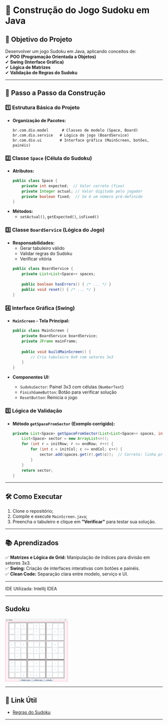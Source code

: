 # 📝 Construção do Jogo Sudoku em Java 

## 🎯 Objetivo do Projeto  
Desenvolver um jogo Sudoku em Java, aplicando conceitos de:  
✔ **POO (Programação Orientada a Objetos)**  
✔ **Swing (Interface Gráfica)**  
✔ **Lógica de Matrizes**  
✔ **Validação de Regras do Sudoku**  

---

## 🔧 Passo a Passo da Construção  

### **1️⃣ Estrutura Básica do Projeto**  
- **Organização de Pacotes:**  
  ```
  br.com.dio.model      # Classes de modelo (Space, Board)  
  br.com.dio.service   # Lógica do jogo (BoardService)  
  br.com.dio.ui        # Interface gráfica (MainScreen, botões, painéis)  
  ```

### **2️⃣ Classe `Space` (Célula do Sudoku)**  
- **Atributos:**  
  ```java
  public class Space {
      private int expected;  // Valor correto (fixo)  
      private Integer actual; // Valor digitado pelo jogador  
      private boolean fixed;  // Se é um número pré-definido  
  }
  ```
- **Métodos:**  
  - `setActual()`, `getExpected()`, `isFixed()`  

### **3️⃣ Classe `BoardService` (Lógica do Jogo)**  
- **Responsabilidades:**  
  - Gerar tabuleiro válido  
  - Validar regras do Sudoku  
  - Verificar vitória  
  ```java
  public class BoardService {
      private List<List<Space>> spaces;
      
      public boolean hasErrors() { /* ... */ }  
      public void reset() { /* ... */ }  
  }
  ```

### **4️⃣ Interface Gráfica (Swing)**  
- **`MainScreen` - Tela Principal:**  
  ```java
  public class MainScreen {
      private BoardService boardService;
      private JFrame mainFrame;
      
      public void buildMainScreen() {
          // Cria tabuleiro 9x9 com setores 3x3
      }
  }
  ```

- **Componentes UI:**  
  - `SudokuSector`: Painel 3x3 com células (`NumberText`)  
  - `FinishGameButton`: Botão para verificar solução  
  - `ResetButton`: Reinicia o jogo  

### **5️⃣ Lógica de Validação**  
- **Método `getSpaceFromSector` (Exemplo corrigido):**  
  ```java
  private List<Space> getSpaceFromSector(List<List<Space>> spaces, int initCol, int endCol, int initRow, int endRow) {
      List<Space> sector = new ArrayList<>();
      for (int r = initRow; r <= endRow; r++) {
          for (int c = initCol; c <= endCol; c++) {
              sector.add(spaces.get(r).get(c));  // Correto: linha primeiro!
          }
      }
      return sector;
  }
  ```

---

## 🛠️ Como Executar  
1. Clone o repositório;  
2. Compile e execute `MainScreen.java`;  
3. Preencha o tabuleiro e clique em **"Verificar"** para testar sua solução.  

---

## 📚 Aprendizados  
✅ **Matrizes e Lógica de Grid:** Manipulação de índices para divisão em setores 3x3.  
✅ **Swing:** Criação de interfaces interativas com botões e painéis.  
✅ **Clean Code:** Separação clara entre modelo, serviço e UI.  

---
IDE Utilizada: Intellij IDEA

---
Sudoku
---
<img src="https://github.com/silvialibras/sudoku/blob/main/imagem%20do%20sudoko.jpeg" width="200" alt="Texto alternativo">

---
## 🔗 Link Útil  
- [Regras do Sudoku](https://www.sudokuonline.io/pt/regras-sudoku)  

--- 
